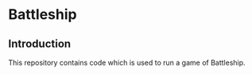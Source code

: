 # Battleship

## Introduction

This repository contains code which is used to run a game of Battleship.
